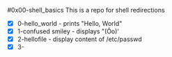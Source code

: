 #0x00-shell_basics
This is a repo for shell redirections
- [x] 0-hello_world - prints "Hello, World"
- [x] 1-confused smiley - displays "(Ôo)'
- [x] 2-hellofile - display content of /etc/passwd
- [x] 3-
